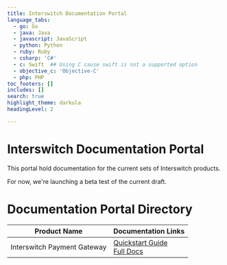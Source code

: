 ```yaml
---
title: Interswitch Documentation Portal
language_tabs:
  - go: Go
  - java: Java
  - javascript: JavaScript
  - python: Python
  - ruby: Ruby
  - csharp: 'C#'
  - c: Swift  ## Using C cause swift is not a supported option
  - objective_c: 'Objective-C'
  - php: PHP
toc_footers: []
includes: []
search: true
highlight_theme: darkula
headingLevel: 2

---
```


<h1 id="">Interswitch Documentation Portal</h1>


This portal hold documentation for the current sets of Interswitch products.


For now, we're launching a beta test of the current draft.


# Documentation Portal Directory

Product Name|Documentation Links
---|---
Interswitch Payment Gateway|[Quickstart Guide](/isw-docs-demo/v1/webpay/quickstart)<br />[Full Docs](/isw-docs-demo/v1/webpay/docs)